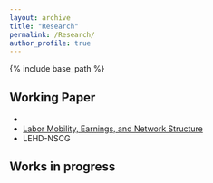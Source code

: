 ```yaml
---
layout: archive
title: "Research"
permalink: /Research/
author_profile: true
---
```


{% include base_path %}


## Working Paper
* 
* [Labor Mobility, Earnings, and Network Structure](https://SteveShelnanMa.github.io/workingpaper/LMENS.pdf)
* LEHD-NSCG

## Works in progress
  
